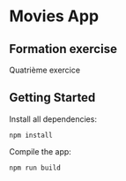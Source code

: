 # Movies App

## Formation exercise
Quatrième exercice

## Getting Started


Install all dependencies: 
```
npm install
```


Compile the app:
```
npm run build
```
